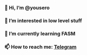 ### 👋 Hi, I’m @yousero
### 👀 I’m interested in low level stuff
### 🌱 I’m currently learning FASM
### 📫 How to reach me: [Telegram](https://t.me/yousero)

<!---
yousero/yousero is a ✨ special ✨ repository because its `README.md` (this file) appears on your GitHub profile.
You can click the Preview link to take a look at your changes.
--->
